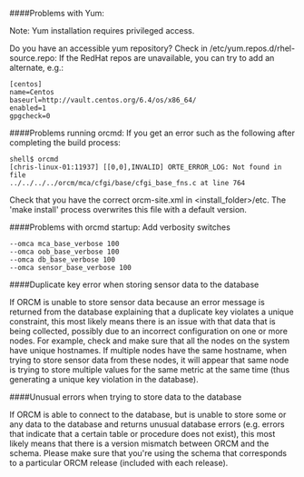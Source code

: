 ####Problems with Yum:

Note: Yum installation requires privileged access.

Do you have an accessible yum repository? Check in /etc/yum.repos.d/rhel-source.repo: If the RedHat repos are unavailable, you can try to add an alternate, e.g.:
```
[centos]
name=Centos
baseurl=http://vault.centos.org/6.4/os/x86_64/
enabled=1
gpgcheck=0
```

####Problems running orcmd: 
If you get an error such as the following after completing the build process:
```
shell$ orcmd
[chris-linux-01:11937] [[0,0],INVALID] ORTE_ERROR_LOG: Not found in file
../../../../orcm/mca/cfgi/base/cfgi_base_fns.c at line 764
```
Check that you have the correct orcm-site.xml in &lt;install_folder&gt;/etc. The 'make install' process overwrites this file with a default version.

####Problems with orcmd startup:
Add verbosity switches
```
--omca mca_base_verbose 100
--omca oob_base_verbose 100
--omca db_base_verbose 100
--omca sensor_base_verbose 100
```

####Duplicate key error when storing sensor data to the database

If ORCM is unable to store sensor data because an error message is returned from the database explaining that a duplicate key violates a unique constraint, this most likely means there is an issue with that data that is being collected, possibly due to an incorrect configuration on one or more nodes.  For example, check and make sure that all the nodes on the system have unique hostnames.  If multiple nodes have the same hostname, when trying to store sensor data from these nodes, it will appear that same node is trying to store multiple values for the same metric at the same time (thus generating a unique key violation in the database).

####Unusual errors when trying to store data to the database

If ORCM is able to connect to the database, but is unable to store some or any data to the database and returns unusual database errors (e.g. errors that indicate that a certain table or procedure does not exist), this most likely means that there is a version mismatch between ORCM and the schema.  Please make sure that you're using the schema that corresponds to a particular ORCM release (included with each release).